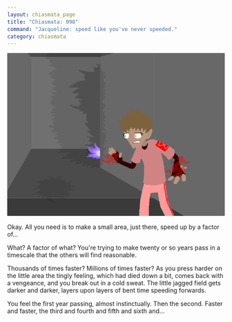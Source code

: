 ```yaml
---
layout: chiasmata_page
title: "Chiasmata: 098"
command: "Jacqueline: speed like you've never speeded."
category: chiasmata
---
```


![098](/chiasmata/images/narrative/097.png)

Okay. All you need is to make a small area, just there, speed up by a factor of...

What? A factor of what? You're trying to make twenty or so years pass in a timescale that the others will find reasonable.

Thousands of times faster? Millions of times faster? As you press harder on the little area the tingly feeling, which had died down a bit, comes back with a vengeance, and you break out in a cold sweat. The little jagged field gets darker and darker, layers upon layers of bent time speeding forwards.

You feel the first year passing, almost instinctually. Then the second. Faster and faster, the third and fourth and fifth and sixth and...